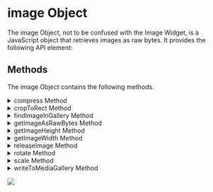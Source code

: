 
image Object
============

The image Object, not to be confused with the Image Widget, is a JavaScript object that retrieves images as raw bytes. It provides the following API element:

Methods
-------

The image Object contains the following methods.

<details close markdown="block"><summary>compress Method</summary> 

* * *

Compresses an image by the specified compression ratio.

### Syntax

```

<<imageObject>>.compress(compressionRatio)
```

### Input Parameters

  
| Parameter | Description |
| --- | --- |
| compressionRatio | A floating point value that specifies the amount of compression to use. |

### Example

```

var imgObj = voltmx.image.createImage(rawBytes);
imgObj.compress(0.8);

```

### Return Values

None.

### Remarks

This method compresses the Image object's bitmap using the JPEG compression algorithm. The floating point value in the _compressionRatio_ parameter must be in the range of 0.0<=_compressionRatio_<=1.0. If _compressionRatio_ is 0.0, this method uses the minimum amount of compression. A value of 1.0 specifies the maximum amount of compression. Values outside the allowed range will be clamped to the nearest valid value. The compression data size that this method produces will vary depending on the hardware platform.

### Availability

Available on iOS and Android.

</details>
<details close markdown="block"><summary>cropToRect Method</summary>

* * *

This method crops the bitmap contained by the Image object to the size of the input rectangle.

### Syntax

```

cropToRect(  
    array)
```

### Input Parameters

  
| Parameter | Description |
| --- | --- |
| array | An array of integers specifying the cropping rectangle in the order (x,y,width,height). |

### Example

```

var imgObj = voltmx.image.createImage(rawBytes);
imgObj.cropToRect([0, 0, 720, 720]);

```

### Return Values

None.

### Remarks

This method crops the current Image object's bitmap to the size of the rectangle specified in the _array_ parameter, altering the bitmap in the process.

If there is no intersection between the Image object's bitmap and the rectangle in the _array_ parameter, then no cropping is performed.

### Availability

Available on iOS and Android.

* * *

</details>
<details close markdown="block"><summary>findImageInGallery Method</summary> 

* * *

Searches for and retrieves and image in the device's gallery of pictures.  


<blockquote>
    <em><b>Note: </b></em>
    <ul>      
        <li>For Android if the target SDK version is 33 and higher, below media permission is required in tags section under Application tags attributes inside android project settings. <br> 
        <code> &lt;uses-permission android:name="android.permission.READ_MEDIA_IMAGES"/&gt;</code>
        </li>
    </ul>
</blockquote>


### Syntax

```

findImageInGallery(  
    config)
```

### Input Parameters

  
| Parameter | Description |
| --- | --- |
| config | A JavaScript object containing the information needed to search for the image. This object holds the following key-value pairs.albumName: An optional string that specifies the album to search. Not used on iOS. imageName: A string that holds the file name (including the extension) of the image file to search for. |

 

### Example

```

var imgObj = voltmx.image.createImage("src.png");
imgObj.writeToGallery();

var uniqueImgIdentifier;

function onSuccess(uniqueIdentifier) {
    uniqueImgIdentifier = uniqueIdentifier;
}

config = {
    ImageName: uniqueImgIdentifier
};

var rawBytesObj = findImageInGallery(config);
```

### Return Values

Returns an object of type voltmx.types.RawBytes that contains the RawBytes image data if the file exists, or `null` if the file is not found.

### Exceptions

| Value | Description |
| --- | --- |
| 100 | Either `albumName` or `imageName` was not of type String. |

* * *

</details>
<details close markdown="block"><summary>getImageAsRawBytes Method</summary> 

* * *

Retrieves the image height as an integer.

### Syntax

```

getImageAsRawBytes(  
    encodingFormat)
```

### Input Parameters

  
| Parameter | Description |
| --- | --- |
| encodingFormat | A constant from the Image Format Constants in the voltmx.image namespace that specifies the format of the bitmap image. |

 

### Example

```

var imgobj = voltmx.image.createimage(rawbytes);
var imgobj = voltmx.image.createimage(form1.camera1.rawbytes);
imgobj.writetomediagallery();
var uniqueimgidentifier;

function onsuccess(uniqueidentifier) {
    uniqueimgidentifier = uniqueidentifier;
}
config = {
    imagename: uniqueimgidentifier
};

var rawbytesobj = voltmx.image.findimageingallery(config);
form1.img1.rawbytes = rawbytesobj;
```

### Return Values

The Image object's bitmap in RawBytes format if an image format is specified. If not, this method returns the RawBytes data in a platform-specific formats.

### Availability

Available on iOS and Android.

</details>
<details close markdown="block"><summary>getImageHeight Method</summary> 

* * *

Retrieves the image height as an integer.

### Syntax

```

getImageHeight();
```

### Example

```

var imgObj = voltmx.image.createImage(rawBytes);
var imgHeight = imgObj.getImageHeight();
voltmx.print("Image height is:" + imgHeight);
form1.img1.rawbytes = rawbytesobj;
```

### Input Parameters

None.

### Return Values

An integer that specifies the height of the Image.

### Availability

Available on iOS and Android.

</details>
<details close markdown="block"><summary>getImageWidth Method</summary> 

* * *

Retrieves the image width as an integer.

### Syntax

```

getImageWidth();
```

### Example

```

var imgObj = voltmx.image.createImage(rawBytes);  
var imgWidth = imgObj.getImageWidth();  
voltmx.print("Image width is:" + imgWidth);
```

### Input Parameters

None.

### Return Values

An integer that specifies the object of the Image.

### Availability

Available on iOS and Android.

</details>
<details close markdown="block"><summary>releaseImage Method</summary> 

* * *

Removes the internal image from the image object.

### Syntax

```

<<imageObject>>.releaseImage()
```

### Example

```

var imgObj = voltmx.image.createImage(rawB);
imgObj.releaseImage();

```

### Input Parameters

None.

### Return Values

None.

### Availability

Available on iOS.

</details>
<details close markdown="block"><summary>rotate Method</summary> 

* * *

Rotates an imageObject either in a clockwise or counter-clockwise manner, depending on the specified rotation degree. In addition, you can use this API on Windows platform to crop the edges of the rotated image based on the provided cropImage value.

### Syntax

```

<<imageObject>>.rotate(degree, cropImage)
```

### Input Parameters

  
| Parameter | Description |
| --- | --- |
| degree \[Number\] - Mandatory | The degree by which the imageObject is to be rotated. You can specify any number for the degree parameter: positive or negative. For positive number: rotation occurs in a clockwise manner. For negative number: rotation occurs in a counter-clockwise manner. For example, rotate(90) ,rotate(-90) , rotate(355.5), and rotate(367.5). |
| cropImage \[Boolean\] - Optional | If cropImage is true, the rotated imageObject is cropped at the edges; otherwise, the imageObject is not cropped. The default value for cropImage is false.For example, rotate(45, true) and rotate(-145, false). |

 

### Example

```

//Rotate image without crop filter applied  
var imageObject = voltmx.image.createImage("Image.png");  
imageObject.rotate(45);  
  
//Rotate image without crop filter applied  
var imageObject = voltmx.image.createImage("Image.png");
imageObject.rotate(45, true);
```

### Return Values

None.

### Remarks

*   The rotate API does not return a new rotated image, instead it rotates the received image.
    

### Limitations

*   The cropImage parameter is applicable only for the Windows platform.

### Platform Availability

*   iOS
*   Android
*   Windows

</details>
<details close markdown="block"><summary>scale Method</summary> 

* * *

Scales the bitmap in the current Image object to a larger or smaller size.

### Syntax

```

scale(scaleFactor)
```

### Input Parameters

  
| Parameter | Description |
| --- | --- |
| scaleFactor | A floating point number that is used to scale the bitmap to a larger or smaller size. |

 

### Example

```

var imgObj = voltmx.image.createImage(rawB);
imgObj.scale(0.4);

```

### Return Values

None.

### Remarks

The floating point number in the _scaleFactor_ parameter cannot be less than zero. If it is in the range 0.0<=_scaleFactor_<1.0, the bitmap size will be reduced. Depending on the hardware and the size of the bitmap, distortion or blurring of the image can occur when it is reduced. If _scaleFactor_ equals 1, this method does nothing.

When your app sets _scaleFactor_ to a value greater than 1.0, the size of the bitmap increases. Values greater than 2.0 may result into memory warnings on some platforms. The resultant image quality may differ on platforms due to interpolation algorithms used.

### Availability

Available on iOS and Android.

</details>
<details close markdown="block"><summary>writeToMediaGallery Method</summary> 

* * *

Writes an image to device's media gallery.  


<blockquote>
    <em><b>Note: </b></em>
    <ul>      
        <li>For Android if the target SDK version is 33 and higher, below media permission is required in tags section under Application tags attributes inside android project settings. <br> 
        <code> &lt;uses-permission android:name="android.permission.READ_MEDIA_IMAGES"/&gt;</code>
        </li>
    </ul>
</blockquote>


### Syntax

```

writeToMediaGallery(  
    config)
```

### Input Parameters

_config_

Optional. A dictionary with configurable properties. If you do not specify the config parameter as an argument, the images will be written to the default public location based on the device's OS. You can pass the following properties in the config parameter.

  
| Key | Description |
| --- | --- |
| albumName \[Optional\] | A string that specifies a sub-folder name under the media gallery folder to save images into. You can make use of the property in the following cases:You can directly define a name to the album. In this case, when you call the API, a folder with the name that you defined is created under the media gallery, and then the image is saved to the folder.You can directly define a name to the album. In this case, when you call the API, a folder with the name that you defined is created under the media gallery, and then the image is saved to the folder.> **_Note:_** If you do not specify the albumName property in the config parameter, the images will be written to the default public location based on the device's OS.On iOS devices, the images are saved to the `Camera Roll` folder.On Android and Windows devices, the images are saved to the `Pictures` folder.> **_Note:_** If the value of the albumName key is not of String type, an exception is thrown with error code as '100' with the message "Invalid argument." |
| imageName \[Optional\] | A string that specifies a name to an image with which the image should be written to the gallery. The image will be saved to the gallery with the given name without any extension. If any extension is given along with the image name, an exception is thrown with error code '100' with the message "Invalid argument." The cases defined for the albumName property is also applies to the imageName property.If no name is specified to the image, the SDK will give a name to the image, and then write to the gallery.The property is respected only in Windows and Android platforms.> **_Note:_** If the value of the imageName key is not of String type, an exception is thrown with error code as '100' with the message "Invalid argument." |
| extensionType \[Optional\] | A constant that specifies the file format type of the image in which the image should be saved to the gallery. The following are the file format constants that you can specify:voltmx.image.ENCODE\_JPEG: the image will be saved in JPEG format.voltmx.image.ENCODE\_PNG: the image will be saved in PNG format.The default value of the property is voltmx.image.ENCODE\_JPEG.This parameter is available on all platforms. |
| handleRecoverableException \[Optional\] | A Boolean value that handles the **RecoverableSecurityException** that occurs when the [overwrite](#overwrite) parameter is used to overwrite an image that is owned by another app. `true`: Displays the system permission dialog box that requests confirmation to overwrite the image.If the user grants permission to overwrite, the image is overwritten. If the user denies permission to overwrite, the same RecoverableSecurityException will be passed to the error callback. `false`: The RecoverableSecurityException is not handled and the default error message `(Failed to insert/update the image)` is passed to the error callback. The default value of the property is `false`. > **_Note:_** This is an Android-specific parameter and is only applicable on Android 10 (and later) devices. |
| overwrite \[Optional\] | A Boolean value that specifies whether or not to overwrite existing images.`true`: overwrites the image if already exists with the name specified for a new image.`false`: Appends time stamp to the specified image name if already an image exists with same name; then the image is saved to the gallery.The default value of the property is `false`.This parameter is available only for Android and Windows platforms.> **_Note:_** If the value of the overwrite key is not of Boolean type, an exception is thrown with error code as '100' with the message "Invalid argument." |
| onSuccess \[Optional\] | A callback function that is invoked when writing the image to the media gallery is successful. You can define your own logic in the callback function. For example, you can define an alert message stating "your photo saved successfully."This parameter is available on all platforms.On IOS, a local device-specific unique identifier (910E7DBE-1DB0-455F-93B3-4500AA93042F/L0/001) is a string of the written image from the media gallery. In case of Android and Windows platform, the image name is returned. |
| onFailure \[Optional\] | A callback function is invoked when this function has failed to write an image to the media gallery. When it is invoked, the callback is passed a failure status and an error message. The failure status values can be one of the following.voltmx.application.PERMISSION\_DENIED: The app does not have required permissions to access the media gallery.voltmx.image.SAVE\_FAILED: The app failed to save an image to the media gallery.voltmx.image.INSUFFICIENT\_STORAGE: There is no enough space in the media gallery.voltmx.image.SAVE\_FAILED\_RECOVERABLE: The app failed to overwrite an image that is owned by another app. This error occurs only on Android devices when the handleRecoverableException key is set to true.This parameter is available on all platforms.Example (onFailure)if (statusOfFailure == voltmx.application.PERMISSION\_DENIED) { { } else if (statusOfFailure == voltmx.image.SAVE\_FAILED) { } else if (statusOfFailure == voltmx.image.INSUFFICIENT\_STORAGE) { } voltmx.print("reason for the failure" + errorMessage); } |

 

### Example

```

var config =

{
    albumName: "MyAlbum",
    extensionType: voltmx.image.ENCODE_PNG,
    onSuccess: successCallback2,
    onFailure: failureCallback2
};
var imgName = "sample.png";
var img = voltmx.image.createImage(imgName);
img.writeToMediaGallery(config);
```

### Return Values

None.

### Remarks

You can make use of the `writeToImageGallery` function when end user wants to save an image from your app to device's gallery. The image gets saved to media gallery based on the properties you pass in the `config` parameter. If you do not pass the `config` parameter to the function, the image gets saved to the device's public location.

On iOS, there is no loss of image quality when you call the `writeToImageGallery` function.

Your app may require runtime permissions to access the device's media gallery. For more information on checking, requesting, and obtaining runtime permissions, please see [Runtime Permissions API](runtime_permissions.md).

### Limitations

### iOS

To use the `writeToImageGallery` function for the iOS platform, open the the app's Info.plist and define the key NSPhotoLibraryUsageDescription. Add reason for accessing the media gallery as a string value to the key. Otherwise, the app crashes.

### Android

The directory path of the primary external storage is dependent on the device. When your app calls the `writeToImageGallery` function , the function accesses the device's external storage to save the image. Generally, the external storage is an SD card inserted into the device that can store relatively large amount of data. There is also the possibility that the devices uses built-in storage that is distinct from the protected internal storage. The `writeToImageGallery` function uses the directory path of the external storage provided by the device's OS for saving images.

### Platform Availability

Android

iOS 8 and later versions

Windows

</details>

![](resources/prettify/onload.png)
